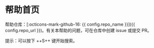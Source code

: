 # 帮助首页

帮助仓库：[:octicons-mark-github-16: {{ config.repo_name }}]({{ config.repo_url }})。有关本帮助的问题，可在仓库中创建 issue 或提交 PR。

提示：可以按下 ++S++ 键开始搜索。
